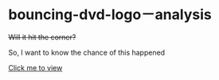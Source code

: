 # bouncing-dvd-logo－analysis

<del>Will it hit the corner?</del>

So, I want to know the chance of this happened

[Click me to view](https://cyruscchan.github.io/bouncing-dvd-logo-analysis/)


